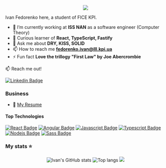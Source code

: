 <p align="center">
  <img src="https://capsule-render.vercel.app/api?type=waving&color=gradient&text=Hello!&height=100&section=header"/>
</p>

Ivan Fedorenko here, a student of FICE KPI.
- 🔭 I’m currently working at **ISS NAN** as a software engineer (Computer Theory)
- 🌱 Curious learner of **React, TypeScript, Fastify**
- 💬 Ask me about **DRY, KISS, SOLID**
- 📫 How to reach me **fedorenko.ivan@lll.kpi.ua**
- ⚡ Fun fact **Love the trillogy "First Law" by Joe Abercrombie**

:mailbox: Reach me out!

[![Linkedin Badge](https://img.shields.io/badge/-FedorenkoIvan-0e76a8?style=flat&labelColor=0e76a8&logo=linkedin&logoColor=white)](https://www.linkedin.com/in/ivan-fedorenko-8254b0352/) 
### Business 
- :paperclip: [My Resume](https://www.linkedin.com/feed/update/urn:li:activity:7298609490717736960/)

#### Top Technologies

[![React Badge](https://img.shields.io/badge/-React-61DBFB?style=for-the-badge&labelColor=black&logo=react&logoColor=61DBFB)](#) 
[![Angular Badge](https://img.shields.io/badge/-Angular-red?style=for-the-badge&labelColor=black&logo=angular&logoColor=red)](#) 
[![Javascript Badge](https://img.shields.io/badge/-Javascript-F0DB4F?style=for-the-badge&labelColor=black&logo=javascript&logoColor=F0DB4F)](#) [![Typescript Badge](https://img.shields.io/badge/-Typescript-007acc?style=for-the-badge&labelColor=black&logo=typescript&logoColor=007acc)](#) [![Nodejs Badge](https://img.shields.io/badge/-Nodejs-3C873A?style=for-the-badge&labelColor=black&logo=node.js&logoColor=3C873A)](#) 
[![Sass Badge](https://img.shields.io/badge/-Sass-e535ab?style=for-the-badge&labelColor=black&logo=sass&logoColor=e535ab)](#)

### My stats ⭐

<div align="center">
<img alt="Ivan's GitHub stats" src="https://github-readme-stats.vercel.app/api?username=fedorenkoivan&show_icons=true&theme=transparent"/>
<img alt="Top langs" src="https://github-readme-stats.vercel.app/api/top-langs/?username=fedorenkoivan&layout=compact&&langs_count=8"/>
<img src="https://capsule-render.vercel.app/api?type=waving&color=gradient&height=100&section=footer"/>
</div>
